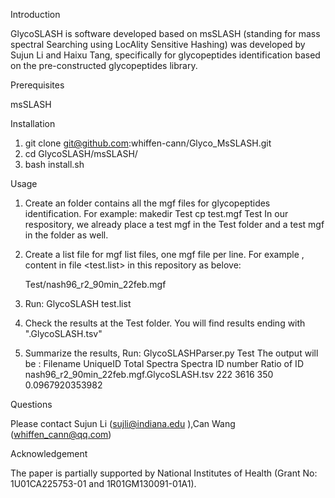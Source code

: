 Introduction

GlycoSLASH is software developed based on msSLASH (standing for mass spectral Searching using LocAlity Sensitive Hashing) was developed by Sujun Li and Haixu Tang, specifically for glycopeptides identification based on the pre-constructed glycopeptides library.

Prerequisites

msSLASH

Installation

1. git clone git@github.com:whiffen-cann/Glyco_MsSLASH.git
2. cd  GlycoSLASH/msSLASH/
3. bash install.sh

Usage

1. Create an folder contains all the mgf files for glycopeptides identification. For example:
   makedir Test
   cp test.mgf Test
   In our respository, we already place a test mgf in the Test folder and a test mgf in the folder as well.
   
3. Create a list file for mgf list files, one mgf file per line. For example , content in file <test.list> in this repository as belove:

   Test/nash96_r2_90min_22feb.mgf
   
5. Run:
   GlycoSLASH test.list
   
6. Check the results at the Test folder. You will find results ending with ".GlycoSLASH.tsv"
   
8. Summarize the results, Run:
   GlycoSLASHParser.py Test
   The output will be :
   Filename        UniqueID        Total Spectra   Spectra ID number       Ratio of ID
   nash96_r2_90min_22feb.mgf.GlycoSLASH.tsv        222     3616    350     0.0967920353982

Questions

Please contact Sujun Li (sujli@indiana.edu ),Can Wang (whiffen_cann@qq.com)

Acknowledgement

The paper is partially supported by National Institutes of Health (Grant No: 1U01CA225753-01 and 1R01GM130091-01A1).
